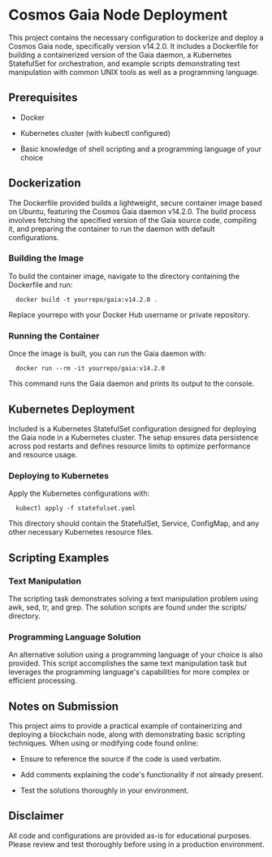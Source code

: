 Cosmos Gaia Node Deployment
===========================

This project contains the necessary configuration to dockerize and deploy a Cosmos Gaia node, specifically version v14.2.0. It includes a Dockerfile for building a containerized version of the Gaia daemon, a Kubernetes StatefulSet for orchestration, and example scripts demonstrating text manipulation with common UNIX tools as well as a programming language.

Prerequisites
-------------

*   Docker
    
*   Kubernetes cluster (with kubectl configured)
    
*   Basic knowledge of shell scripting and a programming language of your choice
    

Dockerization
-------------

The Dockerfile provided builds a lightweight, secure container image based on Ubuntu, featuring the Cosmos Gaia daemon v14.2.0. The build process involves fetching the specified version of the Gaia source code, compiling it, and preparing the container to run the daemon with default configurations.

### Building the Image

To build the container image, navigate to the directory containing the Dockerfile and run:

`   docker build -t yourrepo/gaia:v14.2.0 .   `

Replace yourrepo with your Docker Hub username or private repository.

### Running the Container

Once the image is built, you can run the Gaia daemon with:

`   docker run --rm -it yourrepo/gaia:v14.2.0   `

This command runs the Gaia daemon and prints its output to the console.

Kubernetes Deployment
---------------------

Included is a Kubernetes StatefulSet configuration designed for deploying the Gaia node in a Kubernetes cluster. The setup ensures data persistence across pod restarts and defines resource limits to optimize performance and resource usage.

### Deploying to Kubernetes

Apply the Kubernetes configurations with:

`   kubectl apply -f statefulset.yaml   `

This directory should contain the StatefulSet, Service, ConfigMap, and any other necessary Kubernetes resource files.

Scripting Examples
------------------

### Text Manipulation

The scripting task demonstrates solving a text manipulation problem using awk, sed, tr, and grep. The solution scripts are found under the scripts/ directory.

### Programming Language Solution

An alternative solution using a programming language of your choice is also provided. This script accomplishes the same text manipulation task but leverages the programming language's capabilities for more complex or efficient processing.

Notes on Submission
-------------------

This project aims to provide a practical example of containerizing and deploying a blockchain node, along with demonstrating basic scripting techniques. When using or modifying code found online:

*   Ensure to reference the source if the code is used verbatim.
    
*   Add comments explaining the code's functionality if not already present.
    
*   Test the solutions thoroughly in your environment.
    

Disclaimer
----------

All code and configurations are provided as-is for educational purposes. Please review and test thoroughly before using in a production environment.